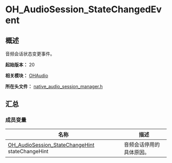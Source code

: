 # OH_AudioSession_StateChangedEvent
<!--Kit: Audio Kit-->
<!--Subsystem: Multimedia-->
<!--Owner: @hao-liangfei-->
<!--Designer: @caixuejiang; @hao-liangfei; @zhanganxiang-->
<!--Tester: @Filger-->
<!--Adviser: @zengyawen-->
## 概述

音频会话状态变更事件。

**起始版本：** 20

**相关模块：** [OHAudio](capi-ohaudio.md)

**所在头文件：** [native_audio_session_manager.h](capi-native-audio-session-manager-h.md)

## 汇总

### 成员变量

| 名称 | 描述 |
| -- | -- |
| [OH_AudioSession_StateChangeHint](capi-native-audio-session-manager-h.md#oh_audiosession_statechangehint) stateChangeHint | 音频会话停用的具体原因。 |


